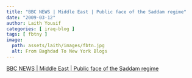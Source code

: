 ```yaml
---
title: "BBC NEWS | Middle East | Public face of the Saddam regime"
date: "2009-03-12"
author: Laith Yousif
categories: [ iraq-blog ]
tags: [ fbtny ]
image:
  path: assets/laith/images/fbtn.jpg
  alt: From Baghdad To New York Blogs
---
```


[BBC NEWS | Middle East | Public face of the Saddam regime](https://news.bbc.co.uk/2/hi/middle_east/7938512.stm)
